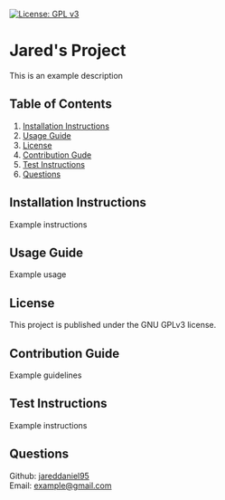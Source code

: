 [![License: GPL v3](https://img.shields.io/badge/License-GPLv3-blue.svg)](https://www.gnu.org/licenses/gpl-3.0)
 # Jared's Project

This is an example description
## Table of Contents
1. [Installation Instructions](#installation-instructions)
2. [Usage Guide](#usage-guide)
3. [License](#license)
4. [Contribution Gude](#contribution-guide)
5. [Test Instructions](#test-instructions)
6. [Questions](#questions)
## Installation Instructions
Example instructions
## Usage Guide
Example usage
## License
This project is published under the GNU GPLv3 license.
## Contribution Guide
Example guidelines
## Test Instructions
Example instructions
## Questions
Github: [jareddaniel95](https://github.com/jareddaniel95)  
Email: example@gmail.com
